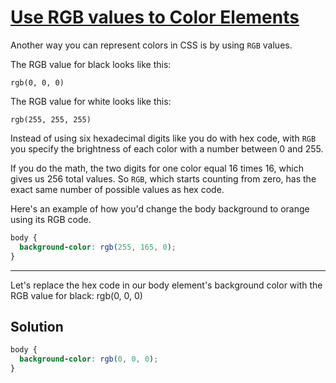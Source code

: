 # [Use RGB values to Color Elements](https://learn.freecodecamp.org/responsive-web-design/basic-css/use-rgb-values-to-color-elements)

Another way you can represent colors in CSS is by using `RGB` values.

The RGB value for black looks like this:

`rgb(0, 0, 0)`

The RGB value for white looks like this:

`rgb(255, 255, 255)`

Instead of using six hexadecimal digits like you do with hex code, with `RGB` you specify the brightness of each color with a number between 0 and 255.

If you do the math, the two digits for one color equal 16 times 16, which gives us 256 total values. So `RGB`, which starts counting from zero, has the exact same number of possible values as hex code.

Here's an example of how you'd change the body background to orange using its RGB code.

```css
body {
  background-color: rgb(255, 165, 0);
}
```

---

Let's replace the hex code in our body element's background color with the RGB value for black: rgb(0, 0, 0)

## Solution

```css
body {
  background-color: rgb(0, 0, 0);
}
```